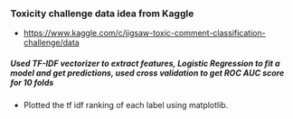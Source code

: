 
### Toxicity challenge data idea from Kaggle
* https://www.kaggle.com/c/jigsaw-toxic-comment-classification-challenge/data

##### Used TF-IDF vectorizer to extract features, Logistic Regression to fit a model and get predictions, used cross validation to get ROC AUC score for 10 folds

* Plotted the tf idf ranking of each label using matplotlib.
